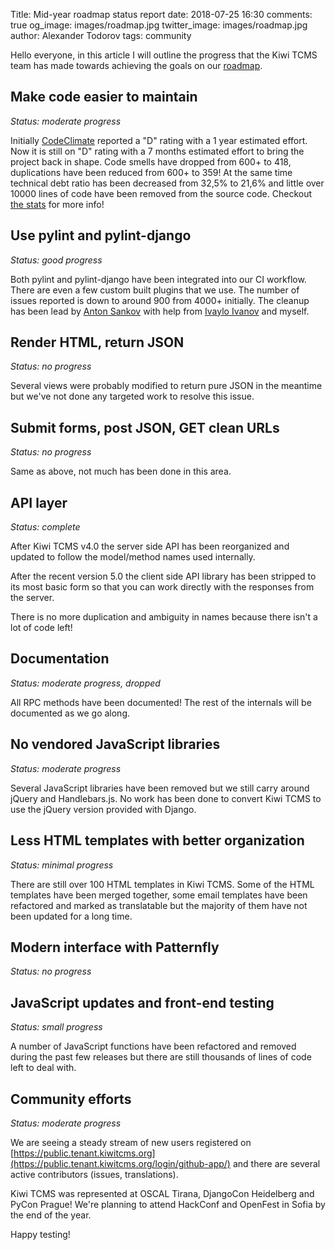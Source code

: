 Title: Mid-year roadmap status report
date: 2018-07-25 16:30
comments: true
og_image: images/roadmap.jpg
twitter_image: images/roadmap.jpg
author: Alexander Todorov
tags: community

Hello everyone, in this article I will outline the progress that the Kiwi TCMS
team has made towards achieving the goals on our
[roadmap]({filename}2018-01-22-milestones.markdown).


Make code easier to maintain
----------------------------

*Status: moderate progress*

Initially [CodeClimate](https://codeclimate.com/github/kiwitcms/Kiwi) reported
a "D" rating with a 1 year estimated effort. Now it is still on "D" rating with
a 7 months estimated effort to bring the project back in shape.
Code smells have dropped from 600+ to 418, duplications have been reduced from 600+ to 359!
At the same time technical debt ratio has been decreased from 32,5% to 21,6% and
little over 10000 lines of code have been removed from the source code.
Checkout
[the stats](https://codeclimate.com/github/kiwitcms/Kiwi/trends/technical_debt)
for more info!



Use pylint and pylint-django
----------------------------

*Status: good progress*

Both pylint and pylint-django have been integrated into our CI workflow. There are even
a few custom built plugins that we use. The number of issues reported is down to around 900
from 4000+ initially. The cleanup has been lead by [Anton Sankov](https://github.com/asankov)
with help from [Ivaylo Ivanov](https://github.com/ivo0126) and myself.


Render HTML, return JSON
------------------------

*Status: no progress*

Several views were probably modified to return pure JSON in the meantime but we've not
done any targeted work to resolve this issue.


Submit forms, post JSON, GET clean URLs
---------------------------------------

*Status: no progress*

Same as above, not much has been done in this area.



API layer
---------

*Status: complete*

After Kiwi TCMS v4.0 the server side API has been reorganized and updated
to follow the model/method names used internally.

After the recent version 5.0 the client side API library has been stripped
to its most basic form so that you can work directly with the responses from
the server.

There is no more duplication and ambiguity in names because there isn't
a lot of code left!


Documentation
-------------

*Status: moderate progress, dropped*

All RPC methods have been documented! The rest of the internals will be documented
as we go along.


No vendored JavaScript libraries
--------------------------------

*Status: moderate progress*

Several JavaScript libraries have been removed but we still carry around jQuery
and Handlebars.js. No work has been done to convert Kiwi TCMS to use the jQuery
version provided with Django.


Less HTML templates with better organization
--------------------------------------------

*Status: minimal progress*


There are still over 100 HTML templates in Kiwi TCMS. Some of the HTML templates
have been merged together, some email templates have been refactored and marked
as translatable but the majority of them have not been updated for a long time.


Modern interface with Patternfly
--------------------------------

*Status: no progress*


JavaScript updates and front-end testing
----------------------------------------

*Status: small progress*

A number of JavaScript functions have been refactored and removed during the
past few releases but there are still thousands of lines of code left to deal with.


Community efforts
------------------

*Status: moderate progress*

We are seeing a steady stream of new users registered on
[https://public.tenant.kiwitcms.org](https://public.tenant.kiwitcms.org/login/github-app/) and
there are several active contributors (issues, translations).

Kiwi TCMS was represented at OSCAL Tirana, DjangoCon Heidelberg and PyCon Prague!
We're planning to attend HackConf and OpenFest in Sofia by the end of the year.


Happy testing!
